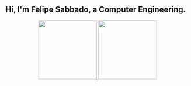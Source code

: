 ## Hi, I'm Felipe Sabbado, a Computer Engineering.
<div align="center">
  <a href="https://github.com/felipesabbado">
  <img height="160em" src="https://github-readme-stats.vercel.app/api?username=felipesabbado&show_icons=true&theme=dark&include_all_commits=true&count_private=true"/>
  <img height="160em" src="https://github-readme-stats.vercel.app/api/top-langs/?username=felipesabbado&layout=compact&langs_count=7&theme=dark"/>
</div>
